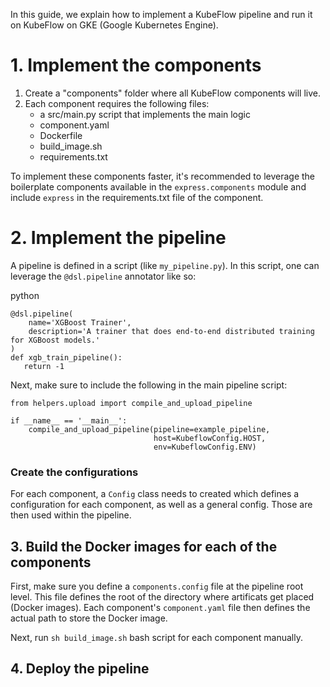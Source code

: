 In this guide, we explain how to implement a KubeFlow pipeline and run it on KubeFlow on GKE (Google Kubernetes Engine).

# 1. Implement the components

1. Create a "components" folder where all KubeFlow components will live.
2. Each component requires the following files:
    - a src/main.py script that implements the main logic
    - component.yaml
    - Dockerfile
    - build_image.sh
    - requirements.txt

To implement these components faster, it's recommended to leverage the boilerplate components available in the `express.components` module and include `express` in the requirements.txt file of the component.

# 2. Implement the pipeline

A pipeline is defined in a script (like `my_pipeline.py`). In this script, one can leverage the `@dsl.pipeline` annotator like so:

python
```
@dsl.pipeline(
    name='XGBoost Trainer',
    description='A trainer that does end-to-end distributed training for XGBoost models.'
)
def xgb_train_pipeline():
   return -1
```

Next, make sure to include the following in the main pipeline script:

```
from helpers.upload import compile_and_upload_pipeline

if __name__ == '__main__':
    compile_and_upload_pipeline(pipeline=example_pipeline,
                                host=KubeflowConfig.HOST,
                                env=KubeflowConfig.ENV)
```

### Create the configurations

For each component, a `Config` class needs to created which defines a configuration for each component, as well as a general config. Those are then used within the pipeline.

## 3. Build the Docker images for each of the components

First, make sure you define a `components.config` file at the pipeline root level. This file defines the root of the directory where artificats get placed (Docker images). Each component's `component.yaml` file then defines the actual path to store the Docker image.

Next, run `sh build_image.sh` bash script for each component manually.

## 4. Deploy the pipeline

